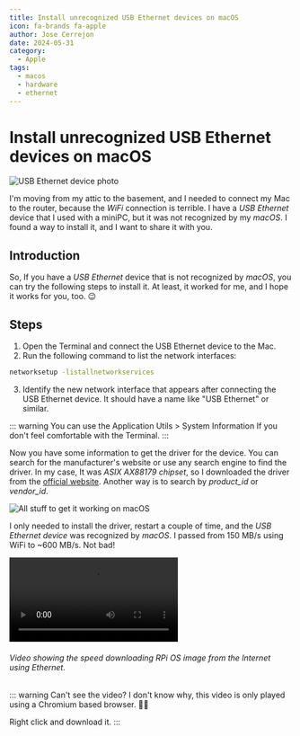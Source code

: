 ```yaml
---
title: Install unrecognized USB Ethernet devices on macOS
icon: fa-brands fa-apple
author: Jose Cerrejon
date: 2024-05-31
category:
  - Apple
tags:
  - macos
  - hardware
  - ethernet
---
```

# Install unrecognized USB Ethernet devices on macOS

![USB Ethernet device photo](/images/2024/05/usb_ethernet.jpg "Do you know what USB device is it? Me neither.")

I'm moving from my attic to the basement, and I needed to connect my Mac to the router, because the *WiFi* connection is terrible. I have a *USB Ethernet* device that I used with a miniPC, but it was not recognized by my *macOS*. I found a way to install it, and I want to share it with you.

## Introduction

So, If you have a *USB Ethernet* device that is not recognized by *macOS*, you can try the following steps to install it. At least, it worked for me, and I hope it works for you, too. 😉

## Steps

1. Open the Terminal and connect the USB Ethernet device to the Mac.
2. Run the following command to list the network interfaces:

```bash
networksetup -listallnetworkservices
```

3. Identify the new network interface that appears after connecting the USB Ethernet device. It should have a name like "USB Ethernet" or similar.

::: warning
You can use the Application Utils > System Information If you don't feel comfortable with the Terminal.
:::

Now you have some information to get the driver for the device. You can search for the manufacturer's website or use any search engine to find the driver. In my case, It was *ASIX AX88179 chipset*, so I downloaded the driver from the [official website](https://www.asix.com.tw/en/support/download). Another way is to search by *product_id* or *vendor_id*.

![All stuff to get it working on macOS](/images/2024/05/usb_ethernet_drivers_on_macos.jpg "All stuff to get it working on macOS.")

I only needed to install the driver, restart a couple of time, and the *USB Ethernet device* was recognized by *macOS*. I passed from 150 MB/s using WiFi to ~600 MB/s. Not bad!

<video controls>
  <source src="/images/2024/05/dload_rpi_os_from_cli.mp4" type="video/mp4">
  Your browser does not support the video tag.
</video>

###### Video showing the speed downloading RPi OS image from the Internet using Ethernet.

::: warning Can't see the video?
I don't know why, this video is only played using a Chromium based browser. 🤷‍♂️

Right click and download it.
:::